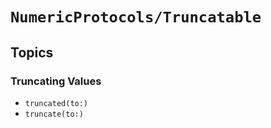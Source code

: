 # ``NumericProtocols/Truncatable``

## Topics

### Truncating Values

- ``truncated(to:)``
- ``truncate(to:)``

